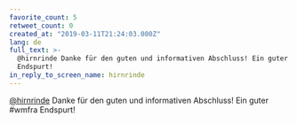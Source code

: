 ```yaml
---
favorite_count: 5
retweet_count: 0
created_at: "2019-03-11T21:24:03.000Z"
lang: de
full_text: >-
  @hirnrinde Danke für den guten und informativen Abschluss! Ein guter #wmfra
  Endspurt!
in_reply_to_screen_name: hirnrinde
---
```


[@hirnrinde](https://twitter.com/hirnrinde) Danke für den guten und informativen
Abschluss! Ein guter #wmfra Endspurt!
